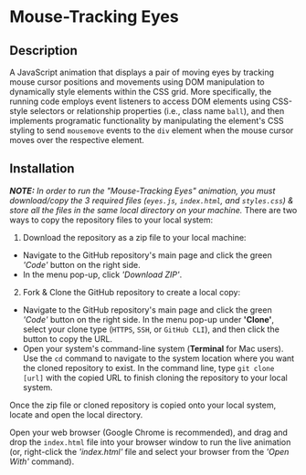 # Mouse-Tracking Eyes

## Description
A JavaScript animation that displays a pair of moving eyes by tracking mouse cursor positions and movements using DOM manipulation to dynamically style elements within the CSS grid. More specifically, the running code employs event listeners to access DOM elements using CSS-style selectors or relationship properties (i.e., class name `ball`), and then implements programatic functionality by manipulating the element's CSS styling to send `mousemove` events to the `div` element when the mouse cursor moves over the respective element.

## Installation
_**NOTE:** In order to run the "Mouse-Tracking Eyes" animation, you must download/copy the 3 required files (`eyes.js`, `index.html`, and `styles.css`) & store all the files in the same local directory on your machine._
There are two ways to copy the repository files to your local system:
1. Download the repository as a zip file to your local machine:  
  * Navigate to the GitHub repository's main page and click the green _'Code'_ button on the right side. 
  * In the menu pop-up, click _'Download ZIP'_. 
2. Fork & Clone the GitHub repository to create a local copy:
  * Navigate to the GitHub repository's main page and click the green _'Code'_ button on the right side. In the menu pop-up under **'Clone'**, select your clone type (`HTTPS`, `SSH`, or `GitHub CLI`), and then click the button to copy the URL.
  * Open your system's command-line system (**Terminal** for Mac users). Use the `cd` command to navigate to the system location where you want the cloned repository to exist. In the command line, type `git clone [url]` with the copied URL to finish cloning the repository to your local system.

Once the zip file or cloned repository is copied onto your local system, locate and open the local directory. 

Open your web browser (Google Chrome is recommended), and drag and drop the `index.html` file into your browser window to run the live animation (or, right-click the _'index.html'_ file and select your browser from the _'Open With'_ command).
